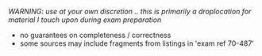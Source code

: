 *WARNING: use at your own discretion .. this is primarily a droplocation for material I touch upon during exam preparation*

- no guarantees on completeness / correctness
- some sources may include fragments from listings in 'exam ref 70-487'